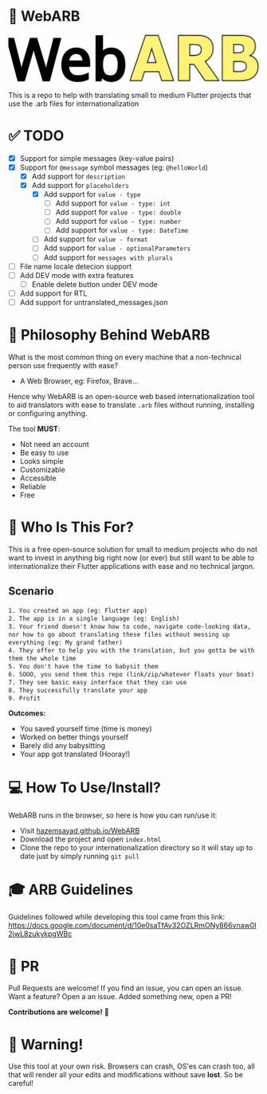 # 💪 WebARB

![webarb-banner](./assets/icons/webarb-banner.svg)

This is a repo to help with translating small to medium Flutter projects that use the .arb files for internationalization

# ✅ TODO

- [x] Support for simple messages (key-value pairs)
- [x] Support for `@message` symbol messages (eg: `@helloWorld`)
  - [x] Add support for `description`
  - [x] Add support for `placeholders`
    - [x] Add support for `value - type`
      - [ ] Add support for `value - type: int`
      - [ ] Add support for `value - type: double`
      - [ ] Add support for `value - type: number`
      - [ ] Add support for `value - type: DateTime`
    - [ ] Add support for `value - format`
    - [ ] Add support for `value - optionalParameters`
    - [ ] Add support for `messages with plurals`
- [ ] File name locale detecion support
- [ ] Add DEV mode with extra features
  - [ ] Enable delete button under DEV mode
- [ ] Add support for RTL
- [ ] Add support for untranslated_messages.json

# 📜 Philosophy Behind WebARB

What is the most common thing on every machine that a non-technical person use frequently with ease?

- A Web Browser, eg: Firefox, Brave...

Hence why WebARB is an open-source web based internationalization tool to aid translators with ease to translate `.arb` files without running, installing or configuring anything.

The tool **MUST**:

- Not need an account
- Be easy to use
- Looks simple
- Customizable
- Accessible
- Reliable
- Free

# 🤔 Who Is This For?

This is a free open-source solution for small to medium projects who do not want to invest in anything big right now (or ever) but still want to be able to internationalize their Flutter applications with ease and no technical jargon.

## Scenario

    1. You created an app (eg: Flutter app)
    2. The app is in a single language (eg: English)
    3. Your friend doesn't know how to code, navigate code-looking data, nor how to go about translating these files without messing up everything (eg: My grand father)
    4. They offer to help you with the translation, but you gotta be with them the whole time
    5. You don't have the time to babysit them
    6. SOOO, you send them this repo (link/zip/whatever floats your boat)
    7. They see basic easy interface that they can use
    8. They successfully translate your app
    9. Profit

**Outcomes:**

- You saved yourself time (time is money)
- Worked on better things yourself
- Barely did any babysitting
- Your app got translated (Hooray!)

# 💻 How To Use/Install?

WebARB runs in the browser, so here is how you can run/use it:

- Visit [hazemsayad.github.io/WebARB](https://hazemsayad.github.io/WebARB/)
- Download the project and open `index.html`
- Clone the repo to your internationalization directory so it will stay up to date just by simply running `git pull`

# 🎓 ARB Guidelines

Guidelines followed while developing this tool came from this link: https://docs.google.com/document/d/10e0saTfAv32OZLRmONy866vnaw0I2jwL8zukykpgWBc

# 🎁 PR

Pull Requests are welcome! If you find an issue, you can open an issue. Want a feature? Open a an issue. Added something new, open a PR!

**Contributions are welcome!** 🥳

# 🛑 Warning!

Use this tool at your own risk. Browsers can crash, OS'es can crash too, all that will render all your edits and modifications without save **lost**. So be careful!
